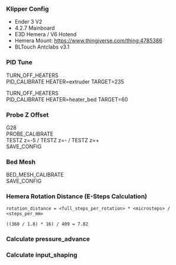 ### Klipper Config

* Ender 3 V2
* 4.2.7 Mainboard
* E3D Hemera / V6 Hotend
* Hemera Mount: https://www.thingiverse.com/thing:4785386
* BLTouch Antclabs v3.1


### PID Tune

TURN_OFF_HEATERS  
PID_CALIBRATE HEATER=extruder TARGET=235

TURN_OFF_HEATERS  
PID_CALIBRATE HEATER=heater_bed TARGET=60

### Probe Z Offset

G28  
PROBE_CALIBRATE  
TESTZ z=-5 / TESTZ z=- / TESTZ z=+  
SAVE_CONFIG

### Bed Mesh

BED_MESH_CALIBRATE  
SAVE_CONFIG


### Hemera Rotation Distance (E-Steps Calculation)

```
rotation_distance = <full_steps_per_rotation> * <microsteps> / <steps_per_mm>
```

```
((360 / 1.8) * 16) / 409 = 7.82
```

### Calculate pressure_advance
### Calculate input_shaping
